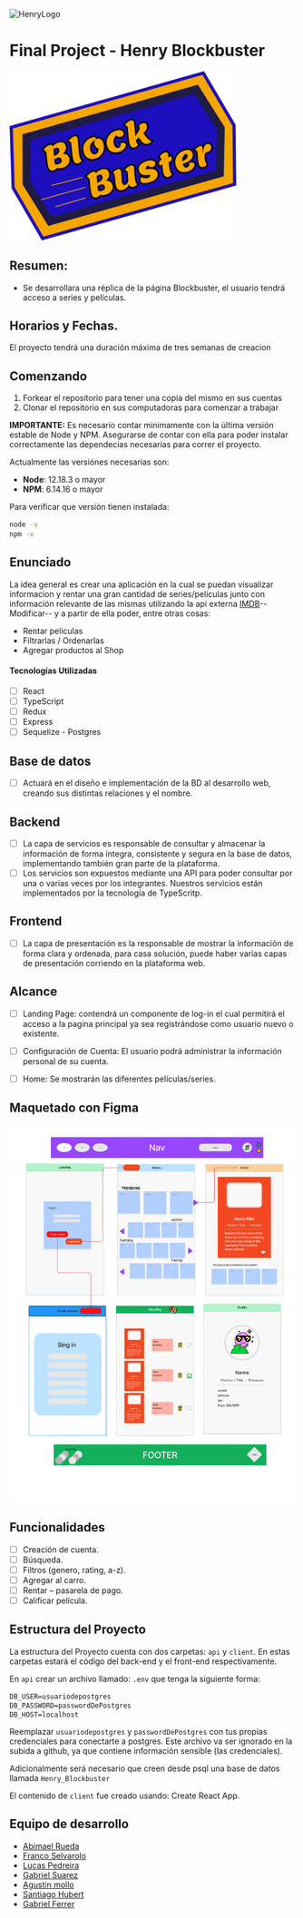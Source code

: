 ![HenryLogo](https://d31uz8lwfmyn8g.cloudfront.net/Assets/logo-henry-white-lg.png)

# Final Project - Henry Blockbuster

<img width="400" src="./Logo.png" />

## Resumen:

- Se desarrollara una réplica de la página Blockbuster, el usuario tendrá acceso
a series y películas.

## Horarios y Fechas.

El proyecto tendrá una duración máxima de tres semanas de creacion

## Comenzando

 1. Forkear el repositorio para tener una copia del mismo en sus cuentas
 2. Clonar el repositorio en sus computadoras para comenzar a trabajar


__IMPORTANTE:__ Es necesario contar minimamente con la última versión estable de Node y NPM. Asegurarse de contar con ella para poder instalar correctamente las dependecias necesarias para correr el proyecto.

Actualmente las versiónes necesarias son:

- __Node__: 12.18.3 o mayor
- __NPM__: 6.14.16 o mayor

Para verificar que versión tienen instalada:

```bash
node -v
npm -v
```

## Enunciado

La idea general es crear una aplicación en la cual se puedan visualizar informacion y rentar una gran cantidad de series/peliculas junto con información relevante de las mismas utilizando la api externa [IMDB](https://www.imdb.com/)--Modificar-- y a partir de ella poder, entre otras cosas:

- Rentar peliculas
- Filtrarlas / Ordenarlas
- Agregar productos al Shop

#### Tecnologías Utilizadas

- [ ] React
- [ ] TypeScript
- [ ] Redux
- [ ] Express
- [ ] Sequelize - Postgres

## Base de datos

- [ ] Actuará en el diseño e implementación de la BD al desarrollo web, creando sus
distintas relaciones y el nombre.

## Backend

- [ ] La capa de servicios es responsable de consultar y almacenar la información de
forma íntegra, consistente y segura en la base de datos, implementando también
gran parte de la plataforma. 
- [ ] Los servicios son expuestos mediante una API para poder consultar por una o
varias veces por los integrantes. Nuestros servicios están implementados por la
tecnología de TypeScritp. 

## Frontend 

- [ ] La capa de presentación es la responsable de mostrar la información de forma
clara y ordenada, para casa solución, puede haber varias capas de presentación
corriendo en la plataforma web.

## Alcance

- [ ] Landing Page: contendrá un componente de log-in el cual permitirá el acceso a
la pagina principal ya sea registrándose como usuario nuevo o existente.

- [ ] Configuración de Cuenta: El usuario podrá administrar la información personal
de su cuenta.

- [ ] Home: Se mostrarán las diferentes películas/series.

## Maquetado con Figma

 <img width="800" src="./Guia-PF.png" />

## Funcionalidades

- [ ] Creación de cuenta.
- [ ] Búsqueda.
- [ ] Filtros (genero, rating, a-z).
- [ ] Agregar al carro.
- [ ] Rentar – pasarela de pago.
- [ ] Calificar película.

## Estructura del Proyecto

La estructura del Proyecto cuenta con dos carpetas: `api` y `client`. En estas carpetas estará el código del back-end y el front-end respectivamente.

En `api` crear un archivo llamado: `.env` que tenga la siguiente forma:

```env
DB_USER=usuariodepostgres
DB_PASSWORD=passwordDePostgres
DB_HOST=localhost
```

Reemplazar `usuariodepostgres` y `passwordDePostgres` con tus propias credenciales para conectarte a postgres. Este archivo va ser ignorado en la subida a github, ya que contiene información sensible (las credenciales).

Adicionalmente será necesario que creen desde psql una base de datos llamada `Henry_Blockbuster`

El contenido de `client` fue creado usando: Create React App.

## Equipo de desarrollo

- [Abimael Rueda](https://www.linkedin.com/in/abimael-rueda-galindo-4b131b244/)
- [Franco Selvarolo](https://www.linkedin.com/in/francoselvarolo/)
- [Lucas Pedreira](https://www.linkedin.com/in/lucas-pedreira-66a15123a/)
- [Gabriel Suarez](https://www.linkedin.com/in/gabriel-suarez-7357931b3/)
- [Agustin mollo](https://www.linkedin.com/in/agustin-mollo-a3584b243/)
- [Santiago Hubert](https://www.linkedin.com/in/santiago-hubert/)
- [Gabriel Ferrer](https://www.linkedin.com/in/gabriel-ferrer-b25639224/)

